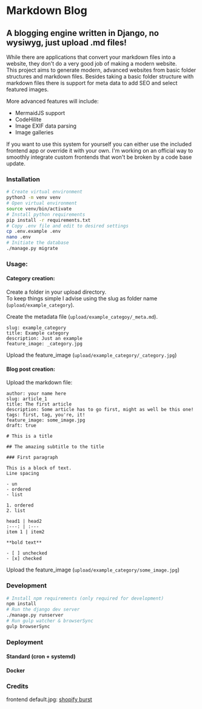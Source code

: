 # Markdown Blog

## A blogging engine written in Django, no wysiwyg, just upload .md files!

While there are applications that convert your markdown files into a website, they don't do a very good job of making a modern website.  
This project aims to generate modern, advanced websites from basic folder structures and markdown files.
Besides taking a basic folder structure with markdown files there is support for meta data to add SEO and select featured images.  

More advanced features will include:
- MermaidJS support
- CodeHilite
- Image EXIF data parsing
- Image galleries

If you want to use this system for yourself you can either use the included frontend app or override it with your own.
I'm working on an official way to smoothly integrate custom frontends that won't be broken by a code base update.

### Installation
```bash
# Create virtual environment
python3 -m venv venv
# Open virtual environment
source venv/bin/activate
# Install python requirements
pip install -r requirements.txt
# Copy .env file and edit to desired settings
cp .env.example .env
nano .env
# Initiate the database
./manage.py migrate
```

### Usage:
#### Category creation:
Create a folder in your upload directory.  
To keep things simple I advise using the slug as folder name (`upload/example_category`).

Create the metadata file (`upload/example_categoy/_meta.md`).

    slug: example_category
    title: Example category
    description: Just an example
    feature_image: _category.jpg

Upload the feature_image (`upload/example_category/_category.jpg`)

#### Blog post creation:

Upload the markdown file:

    author: your name here
    slug: article_1
    title: The first article
    description: Some article has to go first, might as well be this one!
    tags: first, tag, you're, it!
    feature_image: some_image.jpg
    draft: true
    
    # This is a title
    
    ## The amazing subtitle to the title
    
    ### First paragraph
    
    This is a block of text.  
    Line spacing
    
    - un
    - ordered
    - list
    
    1. ordered
    2. list
    
    head1 | head2
    :---: | :---
    item 1 | item2
    
    **bold text**
    
    - [ ] unchecked
    - [x] checked

Upload the feature_image (`upload/example_category/some_image.jpg`)

### Development
```bash
# Install npm requirements (only required for development)
npm install
# Run the django dev server
./manage.py runserver
# Run gulp watcher & browserSync
gulp browserSync
```

### Deployment
#### Standard (cron + systemd)

#### Docker

### Credits

frontend default.jpg: [shopify burst]('https://burst.shopify.com/photos/camping-kettle-and-coffee-cup?c=nature')
